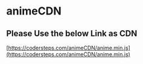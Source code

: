 # animeCDN

## Please Use the below Link as CDN

 [https://codersteps.com/animeCDN/anime.min.js](https://codersteps.com/animeCDN/anime.min.js)
